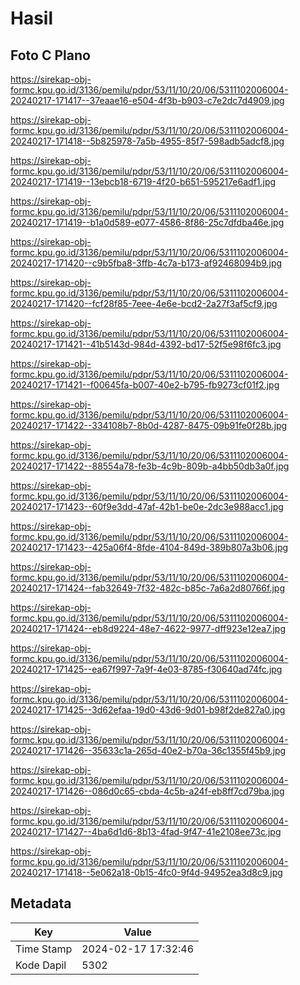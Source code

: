 # Hasil

## Foto C Plano

https://sirekap-obj-formc.kpu.go.id/3136/pemilu/pdpr/53/11/10/20/06/5311102006004-20240217-171417--37eaae16-e504-4f3b-b903-c7e2dc7d4909.jpg

https://sirekap-obj-formc.kpu.go.id/3136/pemilu/pdpr/53/11/10/20/06/5311102006004-20240217-171418--5b825978-7a5b-4955-85f7-598adb5adcf8.jpg

https://sirekap-obj-formc.kpu.go.id/3136/pemilu/pdpr/53/11/10/20/06/5311102006004-20240217-171419--13ebcb18-6719-4f20-b651-595217e6adf1.jpg

https://sirekap-obj-formc.kpu.go.id/3136/pemilu/pdpr/53/11/10/20/06/5311102006004-20240217-171419--b1a0d589-e077-4586-8f86-25c7dfdba46e.jpg

https://sirekap-obj-formc.kpu.go.id/3136/pemilu/pdpr/53/11/10/20/06/5311102006004-20240217-171420--c9b5fba8-3ffb-4c7a-b173-af92468094b9.jpg

https://sirekap-obj-formc.kpu.go.id/3136/pemilu/pdpr/53/11/10/20/06/5311102006004-20240217-171420--fcf28f85-7eee-4e6e-bcd2-2a27f3af5cf9.jpg

https://sirekap-obj-formc.kpu.go.id/3136/pemilu/pdpr/53/11/10/20/06/5311102006004-20240217-171421--41b5143d-984d-4392-bd17-52f5e98f6fc3.jpg

https://sirekap-obj-formc.kpu.go.id/3136/pemilu/pdpr/53/11/10/20/06/5311102006004-20240217-171421--f00645fa-b007-40e2-b795-fb9273cf01f2.jpg

https://sirekap-obj-formc.kpu.go.id/3136/pemilu/pdpr/53/11/10/20/06/5311102006004-20240217-171422--334108b7-8b0d-4287-8475-09b91fe0f28b.jpg

https://sirekap-obj-formc.kpu.go.id/3136/pemilu/pdpr/53/11/10/20/06/5311102006004-20240217-171422--88554a78-fe3b-4c9b-809b-a4bb50db3a0f.jpg

https://sirekap-obj-formc.kpu.go.id/3136/pemilu/pdpr/53/11/10/20/06/5311102006004-20240217-171423--60f9e3dd-47af-42b1-be0e-2dc3e988acc1.jpg

https://sirekap-obj-formc.kpu.go.id/3136/pemilu/pdpr/53/11/10/20/06/5311102006004-20240217-171423--425a06f4-8fde-4104-849d-389b807a3b06.jpg

https://sirekap-obj-formc.kpu.go.id/3136/pemilu/pdpr/53/11/10/20/06/5311102006004-20240217-171424--fab32649-7f32-482c-b85c-7a6a2d80766f.jpg

https://sirekap-obj-formc.kpu.go.id/3136/pemilu/pdpr/53/11/10/20/06/5311102006004-20240217-171424--eb8d9224-48e7-4622-9977-dff923e12ea7.jpg

https://sirekap-obj-formc.kpu.go.id/3136/pemilu/pdpr/53/11/10/20/06/5311102006004-20240217-171425--ea67f997-7a9f-4e03-8785-f30640ad74fc.jpg

https://sirekap-obj-formc.kpu.go.id/3136/pemilu/pdpr/53/11/10/20/06/5311102006004-20240217-171425--3d62efaa-19d0-43d6-9d01-b98f2de827a0.jpg

https://sirekap-obj-formc.kpu.go.id/3136/pemilu/pdpr/53/11/10/20/06/5311102006004-20240217-171426--35633c1a-265d-40e2-b70a-36c1355f45b9.jpg

https://sirekap-obj-formc.kpu.go.id/3136/pemilu/pdpr/53/11/10/20/06/5311102006004-20240217-171426--086d0c65-cbda-4c5b-a24f-eb8ff7cd79ba.jpg

https://sirekap-obj-formc.kpu.go.id/3136/pemilu/pdpr/53/11/10/20/06/5311102006004-20240217-171427--4ba6d1d6-8b13-4fad-9f47-41e2108ee73c.jpg

https://sirekap-obj-formc.kpu.go.id/3136/pemilu/pdpr/53/11/10/20/06/5311102006004-20240217-171418--5e062a18-0b15-4fc0-9f4d-94952ea3d8c9.jpg


## Metadata

| Key        | Value               |
| ---------- | ------------------- |
| Time Stamp | 2024-02-17 17:32:46 |
| Kode Dapil | 5302                |



